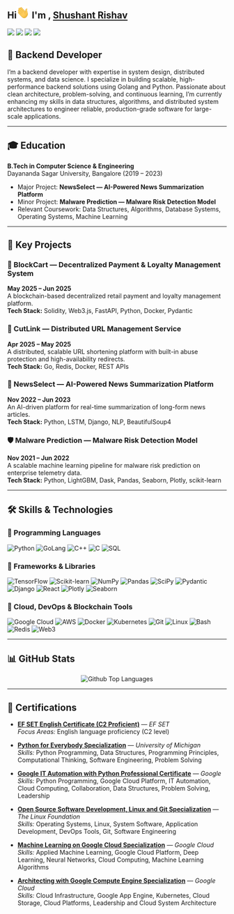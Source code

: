 ## Hi<img src="https://raw.githubusercontent.com/ABSphreak/ABSphreak/master/gifs/Hi.gif" width="30px"> I'm , [Shushant Rishav][website]

[<img height="30" src="https://img.shields.io/badge/website-000000?style=for-the-badge&logo=About.me&logoColor=white" />][website]
[<img height="30" src="https://img.shields.io/badge/LinkedIn-0077B5?style=for-the-badge&logo=linkedin&logoColor=white" />][linkedin]
[<img height="30" src="https://img.shields.io/badge/Gmail-D14836?style=for-the-badge&logo=gmail&logoColor=white" />][gmail]
[<img height="30" src="https://img.shields.io/badge/LeetCode-FFA116?style=for-the-badge&logo=leetcode&logoColor=black" />][leetcode]

## 🚀 **Backend Developer**  

I’m a backend developer with expertise in system design, distributed systems, and data science. I specialize in building scalable, high-performance backend solutions using Golang and Python. Passionate about clean architecture, problem-solving, and continuous learning, I’m currently enhancing my skills in data structures, algorithms, and distributed system architectures to engineer reliable, production-grade software for large-scale applications.

---

## 🎓 Education  
**B.Tech in Computer Science & Engineering**  
Dayananda Sagar University, Bangalore (2019 – 2023) 
- Major Project: **NewsSelect — AI-Powered News Summarization Platform**
- Minor Project: **Malware Prediction — Malware Risk Detection Model**  
- Relevant Coursework: Data Structures, Algorithms, Database Systems, Operating Systems, Machine Learning  

---

## 📌 Key Projects  

### 🛒 BlockCart — Decentralized Payment & Loyalty Management System
**May 2025 – Jun 2025**  
A blockchain-based decentralized retail payment and loyalty management platform.  
**Tech Stack:** Solidity, Web3.js, FastAPI, Python, Docker, Pydantic  

### 🔗 CutLink — Distributed URL Management Service  
**Apr 2025 – May 2025**  
A distributed, scalable URL shortening platform with built-in abuse protection and high-availability redirects.  
**Tech Stack:** Go, Redis, Docker, REST APIs  

### 📰 NewsSelect — AI-Powered News Summarization Platform
**Nov 2022 – Jun 2023**  
An AI-driven platform for real-time summarization of long-form news articles.  
**Tech Stack:** Python, LSTM, Django, NLP, BeautifulSoup4  

### 🛡️ Malware Prediction — Malware Risk Detection Model
**Nov 2021 – Jun 2022**  
A scalable machine learning pipeline for malware risk prediction on enterprise telemetry data.  
**Tech Stack:** Python, LightGBM, Dask, Pandas, Seaborn, Plotly, scikit-learn  

---

## 🛠️ Skills & Technologies  

### 📌 Programming Languages  
![Python](https://img.shields.io/badge/-Python-3776AB?style=for-the-badge&logo=python&logoColor=white) ![GoLang](https://img.shields.io/badge/-Go-00ADD8?style=for-the-badge&logo=go&logoColor=white) ![C++](https://img.shields.io/badge/-C++-00599C?style=for-the-badge&logo=cplusplus&logoColor=white) ![C](https://img.shields.io/badge/-C-A8B9CC?style=for-the-badge&logo=c&logoColor=white) ![SQL](https://img.shields.io/badge/-SQL-4479A1?style=for-the-badge&logo=postgresql&logoColor=white)

### 📌 Frameworks & Libraries  
![TensorFlow](https://img.shields.io/badge/-TensorFlow-FF6F00?style=for-the-badge&logo=tensorflow&logoColor=white) ![Scikit-learn](https://img.shields.io/badge/-Scikit--learn-F7931E?style=for-the-badge&logo=scikitlearn&logoColor=white) ![NumPy](https://img.shields.io/badge/-NumPy-013243?style=for-the-badge&logo=numpy&logoColor=white) ![Pandas](https://img.shields.io/badge/-Pandas-150458?style=for-the-badge&logo=pandas&logoColor=white) ![SciPy](https://img.shields.io/badge/-SciPy-8CAAE6?style=for-the-badge&logo=scipy&logoColor=white) ![Pydantic](https://img.shields.io/badge/-Pydantic-0A1128?style=for-the-badge&logo=python&logoColor=white) ![Django](https://img.shields.io/badge/-Django-092E20?style=for-the-badge&logo=django&logoColor=white) ![React](https://img.shields.io/badge/-React-20232A?style=for-the-badge&logo=react&logoColor=61DAFB) ![Plotly](https://img.shields.io/badge/-Plotly-3F4F75?style=for-the-badge&logo=plotly&logoColor=white) ![Seaborn](https://img.shields.io/badge/-Seaborn-1F77B4?style=for-the-badge&logo=python&logoColor=white)

### 📌 Cloud, DevOps & Blockchain Tools  
![Google Cloud](https://img.shields.io/badge/-GCP-4285F4?style=for-the-badge&logo=googlecloud&logoColor=white) ![AWS](https://img.shields.io/badge/-AWS-FF9900?style=for-the-badge&logo=amazonaws&logoColor=white) ![Docker](https://img.shields.io/badge/-Docker-2496ED?style=for-the-badge&logo=docker&logoColor=white) ![Kubernetes](https://img.shields.io/badge/-Kubernetes-326CE5?style=for-the-badge&logo=kubernetes&logoColor=white) ![Git](https://img.shields.io/badge/-Git-F05032?style=for-the-badge&logo=git&logoColor=white) ![Linux](https://img.shields.io/badge/-Linux-FCC624?style=for-the-badge&logo=linux&logoColor=black) ![Bash](https://img.shields.io/badge/-Bash-4EAA25?style=for-the-badge&logo=gnu-bash&logoColor=white) ![Redis](https://img.shields.io/badge/-Redis-DC382D?style=for-the-badge&logo=redis&logoColor=white) ![Web3](https://img.shields.io/badge/-Web3-0C0C0C?style=for-the-badge&logo=ethereum&logoColor=white)


---

## 📊 GitHub Stats  

<p align="center" >
  <img src="https://github-stats-generator.onrender.com/stats/shushantrishav/svg?v=2" alt="Github Top Languages" /> <br>
</p>

[leetcode]: https://leetcode.com/u/Shushantrishav/
[website]: https://www.shushantrishav.in/
[linkedin]: https://www.linkedin.com/in/shushantrishav/
[gmail]: mailto:shushantrishav90@gmail.com
[efset]: https://cert.efset.org/en/6z5hEW
[pyforeve]: https://www.coursera.org/account/accomplishments/specialization/certificate/29TMV49T74W2
[itauto]: https://www.coursera.org/account/accomplishments/specialization/certificate/X57REFFJ77M6
[linux]: https://www.coursera.org/account/accomplishments/specialization/certificate/JNZG93GRLQKV
[mlongoogle]: https://www.coursera.org/account/accomplishments/specialization/certificate/S8F3PFAKQXLP
[gce]: https://www.coursera.org/account/accomplishments/specialization/certificate/2VPNCJT9TLRN

---

## 📜 Certifications  

- [**EF SET English Certificate (C2 Proficient)**][efset] — *EF SET*  
  *Focus Areas:* English language proficiency (C2 level)

- [**Python for Everybody Specialization**][pyforeve] — *University of Michigan*  
  *Skills:* Python Programming, Data Structures, Programming Principles, Computational Thinking, Software Engineering, Problem Solving  

- [**Google IT Automation with Python Professional Certificate**][itauto] — *Google*  
  *Skills:* Python Programming, Google Cloud Platform, IT Automation, Cloud Computing, Collaboration, Data Structures, Problem Solving, Leadership  

- [**Open Source Software Development, Linux and Git Specialization**][linux] — *The Linux Foundation*  
  *Skills:* Operating Systems, Linux, System Software, Application Development, DevOps Tools, Git, Software Engineering  

- [**Machine Learning on Google Cloud Specialization**][mlongoogle] — *Google Cloud*  
  *Skills:* Applied Machine Learning, Google Cloud Platform, Deep Learning, Neural Networks, Cloud Computing, Machine Learning Algorithms  

- [**Architecting with Google Compute Engine Specialization**][gce] — *Google Cloud*  
  *Skills:* Cloud Infrastructure, Google App Engine, Kubernetes, Cloud Storage, Cloud Platforms, Leadership and Cloud System Architecture  
